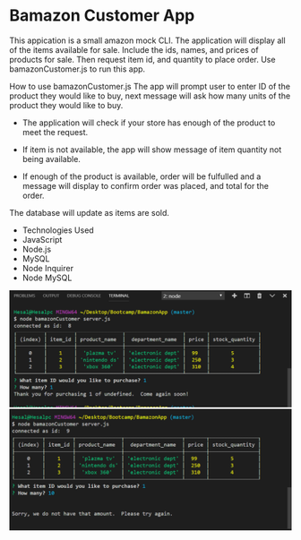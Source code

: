 # Bamazon Customer App





This appication is a small amazon mock CLI. The application will display all of the items available for sale. Include the ids, names, and prices of products for sale. Then request item id, and quantity to place order. Use bamazonCustomer.js to run this app.

How to use bamazonCustomer.js
The app will prompt user to enter ID of the product they would like to buy, next message will ask how many units of the product they would like to buy.

* The application will check if your store has enough of the product to meet the request.

* If item is not available, the app will show message of item quantity not being available.

* If enough of the product is available, order will be fulfulled and a message will display to confirm order was placed, and total for the order.

The database will update as items are sold.

* Technologies Used
* JavaScript
* Node.js
* MySQL
* Node Inquirer
* Node MySQL


![](https://github.com/Alpajp/BamazonApp/blob/master/assets/images/bamazonFinal.PNG)
![](https://github.com/Alpajp/BamazonApp/blob/master/assets/images/bamazonFinal2.PNG)
